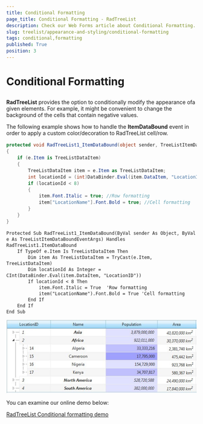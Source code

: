 ```yaml
---
title: Conditional Formatting
page_title: Conditional Formatting - RadTreeList
description: Check our Web Forms article about Conditional Formatting.
slug: treelist/appearance-and-styling/conditional-formatting
tags: conditional,formatting
published: True
position: 3
---
```


# Conditional Formatting



## 

**RadTreeList** provides the option to conditionally modify the appearance ofa given elements. For example, it might be convenient to change the background of the cells that contain negative values.

The following example shows how to handle the **ItemDataBound** event in order to apply a custom color/decoration to RadTreeList cell/row.



````C#
protected void RadTreeList1_ItemDataBound(object sender, TreeListItemDataBoundEventArgs e)
{
	if (e.Item is TreeListDataItem)
	{
		TreeListDataItem item = e.Item as TreeListDataItem;
		int locationId = (int)DataBinder.Eval(item.DataItem, "LocationID");
		if (locationId < 8)
		{
			item.Font.Italic = true; //Row formatting            
			item["LocationName"].Font.Bold = true; //Cell formatting        
		}
	}
}			
````
````VB.NET
Protected Sub RadTreeList1_ItemDataBound(ByVal sender As Object, ByVal e As TreeListItemDataBoundEventArgs) Handles RadTreeList1.ItemDataBound
	If TypeOf e.Item Is TreeListDataItem Then
		Dim item As TreeListDataItem = TryCast(e.Item, TreeListDataItem)
		Dim locationId As Integer = CInt(DataBinder.Eval(item.DataItem, "LocationID"))
		If locationId < 8 Then
			item.Font.Italic = True  'Row formatting         
			item("LocationName").Font.Bold = True 'Cell formatting     
		End If
	End If
End Sub
````


![RadTreeList Conditional Formatting](images/treelist_conditional_formatting.jpg)

You can examine our online demo below:

[RadTreeList Conditional formatting demo](https://demos.telerik.com/aspnet-ajax/treelist/examples/appearance/conditionalformatting/defaultcs.aspx)
